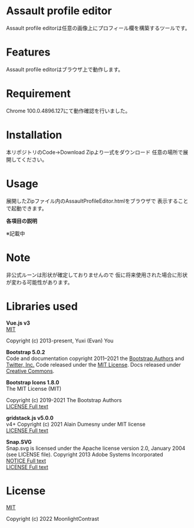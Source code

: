 # Assault profile editor
Assault profile editorは任意の画像上にプロフィール欄を構築するツールです。

# Features
Assault profile editorはブラウザ上で動作します。

# Requirement
Chrome 100.0.4896.127にて動作確認を行いました。

# Installation
本リポジトリのCode→Download Zipより一式をダウンロード
任意の場所で展開してください。

# Usage
展開したZipファイル内のAssaultProfileEditor.htmlをブラウザで
表示することで起動できます。

**各項目の説明**

※記載中


# Note
非公式ルーンは形状が確定しておりませんので
仮に将来使用された場合に形状が変わる可能性があります。

# Libraries used

**Vue.js v3**  
[MIT](https://opensource.org/licenses/MIT)

Copyright (c) 2013-present, Yuxi (Evan) You

**Bootstrap 5.0.2**  
Code and documentation copyright 2011–2021 the [Bootstrap Authors](https://github.com/twbs/bootstrap/graphs/contributors) and [Twitter, Inc.](https://twitter.com) Code released under the [MIT License](https://github.com/twbs/bootstrap/blob/main/LICENSE). Docs released under [Creative Commons](https://creativecommons.org/licenses/by/3.0/).

**Bootstrap Icons 1.8.0**  
The MIT License (MIT)

Copyright (c) 2019-2021 The Bootstrap Authors  
[LICENSE Full text](https://github.com/twbs/icons/blob/main/LICENSE.md)

**gridstack.js v5.0.0**  
v4+ Copyright (c) 2021 Alain Dumesny
under MIT license  
[LICENSE Full text](https://github.com/gridstack/gridstack.js/blob/master/LICENSE)

**Snap.SVG**  
Snap.svg is licensed under the Apache license version 2.0, January 2004  (see LICENSE file).
Copyright 2013 Adobe Systems Incorporated  
[NOTICE Full text](https://github.com/adobe-webplatform/Snap.svg/blob/master/NOTICE)  
[LICENSE Full text](https://github.com/adobe-webplatform/Snap.svg/blob/master/LICENSE)

# License
[MIT](http://opensource.org/licenses/MIT)

Copyright (c) 2022 MoonlightContrast